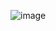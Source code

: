 ![image](https://github.com/Nihed-A/Full-web-Application/assets/98459844/59b10da9-ab10-4150-82b1-04cf989f1041)
